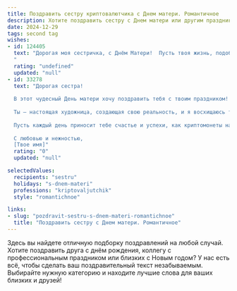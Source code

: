```yaml
---
title: Поздравить сестру криптовалютчика с Днем матери. Романтичное
description: Хотите поздравить сестру с Днем матери или другим праздником? Наш ИИ создаст незабываемое поздравление, а вы обязательно выделитесь среди других.  
date: 2024-12-29
tags: second tag
wishes:
- id: 124405
  text: "Дорогая моя сестричка, с Днём Матери!  Пусть твоя жизнь, подобно самой надежной криптовалюте, будет стабильной и постоянно растущей в любви, счастье и благополучии.  Ты – мой солнечный лучик, мой самый дорогой человек.  Пусть каждый твой день будет наполнен нежностью, заботой и радостью, а сердце — безграничным материнским счастьем.  Я бесконечно тебя люблю!
  "
  rating: "undefined"
  updated: "null"
- id: 33278
  text: "Дорогая сестра!
  
  В этот чудесный День матери хочу поздравить тебя с твоим праздником! Ты – символ силы и надежды, обладающая невероятной мудростью. Как криптовалютчик, ты не только изучаешь мир новых возможностей, но и вдохновляешь нас всех видеть перспективу в самых смелых мечтах.
  
  Ты – настоящая художница, создающая свою реальность, и я восхищаюсь твоей способностью превращать сложные алгоритмы в простые радости жизни.
  
  Пусть каждый день приносит тебе счастье и успехи, как криптомонеты на твоем счету. Ты заслуживаешь самого светлого и красивого! Пусть твоя душа всегда будет полна тепла и любви.
  
  С любовью и нежностью,
  [Твое имя]"
  rating: "0"
  updated: "null"

selectedValues:
  recipients: "sestru"
  holidays: "s-dnem-materi"
  professions: "kriptovaljutchik"
  style: "romantichnoe"

links:
- slug: "pozdravit-sestru-s-dnem-materi-romantichnoe"
  title: "Поздравить сестру с Днем матери. Романтичное"
---
```


Здесь вы найдете отличную подборку поздравлений на любой случай. 
Хотите поздравить друга с днём рождения, коллегу с профессиональным праздником или близких с Новым годом? У нас есть всё, чтобы сделать ваш поздравительный текст незабываемым. Выбирайте нужную категорию и находите лучшие слова для ваших близких и друзей!
